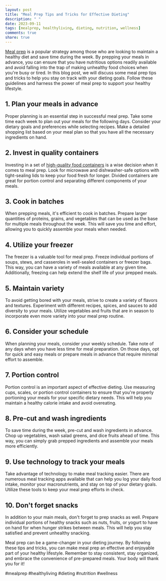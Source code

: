 ```yaml
---
layout: post
title: "Meal Prep Tips and Tricks for Effective Dieting"
description: " "
date: 2023-09-11
tags: [mealprep, healthyliving, dieting, nutrition, wellness]
comments: true
share: true
---
```


[Meal prep](https://en.wikipedia.org/wiki/Meal_preparation) is a popular strategy among those who are looking to maintain a healthy diet and save time during the week. By prepping your meals in advance, you can ensure that you have nutritious options readily available and avoid falling into the trap of making unhealthy food choices when you're busy or tired. In this blog post, we will discuss some meal prep tips and tricks to help you stay on track with your dieting goals. Follow these guidelines and harness the power of meal prep to support your healthy lifestyle.

## 1. Plan your meals in advance

Proper planning is an essential step in successful meal prep. Take some time each week to plan out your meals for the following days. Consider your dietary goals and preferences while selecting recipes. Make a detailed shopping list based on your meal plan so that you have all the necessary ingredients on hand.

## 2. Invest in quality containers

Investing in a set of [high-quality food containers](https://example.com) is a wise decision when it comes to meal prep. Look for microwave and dishwasher-safe options with tight-sealing lids to keep your food fresh for longer. Divided containers are great for portion control and separating different components of your meals.

## 3. Cook in batches

When prepping meals, it's efficient to cook in batches. Prepare larger quantities of proteins, grains, and vegetables that can be used as the base for multiple meals throughout the week. This will save you time and effort, allowing you to quickly assemble your meals when needed.

## 4. Utilize your freezer

The freezer is a valuable tool for meal prep. Freeze individual portions of soups, stews, and casseroles in well-sealed containers or freezer bags. This way, you can have a variety of meals available at any given time. Additionally, freezing can help extend the shelf life of your prepped meals.

## 5. Maintain variety

To avoid getting bored with your meals, strive to create a variety of flavors and textures. Experiment with different recipes, spices, and sauces to add diversity to your meals. Utilize vegetables and fruits that are in season to incorporate even more variety into your meal prep routine.

## 6. Consider your schedule

When planning your meals, consider your weekly schedule. Take note of any days when you have less time for meal preparation. On those days, opt for quick and easy meals or prepare meals in advance that require minimal effort to assemble.

## 7. Portion control

Portion control is an important aspect of effective dieting. Use measuring cups, scales, or portion control containers to ensure that you're properly portioning your meals for your specific dietary needs. This will help you maintain a healthy calorie intake and avoid overeating.

## 8. Pre-cut and wash ingredients

To save time during the week, pre-cut and wash ingredients in advance. Chop up vegetables, wash salad greens, and dice fruits ahead of time. This way, you can simply grab prepped ingredients and assemble your meals more efficiently.

## 9. Use technology to track your meals

Take advantage of technology to make meal tracking easier. There are numerous meal tracking apps available that can help you log your daily food intake, monitor your macronutrients, and stay on top of your dietary goals. Utilize these tools to keep your meal prep efforts in check.

## 10. Don't forget snacks

In addition to your main meals, don't forget to prep snacks as well. Prepare individual portions of healthy snacks such as nuts, fruits, or yogurt to have on hand for when hunger strikes between meals. This will help you stay satisfied and prevent unhealthy snacking.

Meal prep can be a game-changer in your dieting journey. By following these tips and tricks, you can make meal prep an effective and enjoyable part of your healthy lifestyle. Remember to stay consistent, stay organized, and embrace the convenience of pre-prepared meals. Your body will thank you for it!

\#mealprep #healthyliving #dieting #nutrition #wellness